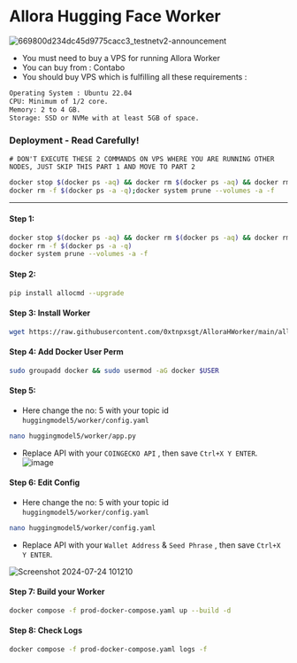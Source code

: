 # Allora Hugging Face Worker

![669800d234dc45d9775cacc3_testnetv2-announcement](https://github.com/user-attachments/assets/e71bd95c-725a-4f9f-b196-364468d974fe)

 
- You must need to buy a VPS for running Allora Worker
- You can buy from : Contabo
- You should buy VPS which is fulfilling all these requirements : 
```bash
Operating System : Ubuntu 22.04
CPU: Minimum of 1/2 core.
Memory: 2 to 4 GB.
Storage: SSD or NVMe with at least 5GB of space.
```

### Deployment - Read Carefully! 
```
# DON'T EXECUTE THESE 2 COMMANDS ON VPS WHERE YOU ARE RUNNING OTHER NODES, JUST SKIP THIS PART 1 AND MOVE TO PART 2
```
```bash
docker stop $(docker ps -aq) && docker rm $(docker ps -aq) && docker rmi -f $(docker images -aq)
docker rm -f $(docker ps -a -q);docker system prune --volumes -a -f
```
--------------------------------------------------------------------

#### Step 1: 
```bash
docker stop $(docker ps -aq) && docker rm $(docker ps -aq) && docker rmi -f $(docker images -aq)
docker rm -f $(docker ps -a -q)
docker system prune --volumes -a -f
```

#### Step 2: 
```bash
pip install allocmd --upgrade
```

#### Step 3: Install Worker
```bash
wget https://raw.githubusercontent.com/0xtnpxsgt/AlloraHWorker/main/allorahuggingface.sh && chmod +x allorahuggingface.sh && ./allorahuggingface.sh
```

#### Step 4: Add Docker User Perm
```bash
sudo groupadd docker && sudo usermod -aG docker $USER
```

#### Step 5: 
- Here change the no: 5 with your topic id `huggingmodel5/worker/config.yaml`
```bash
nano huggingmodel5/worker/app.py
```
- Replace API with your `COINGECKO API` , then save `Ctrl+X Y ENTER`.
![image](https://github.com/user-attachments/assets/3a17b3b4-4cf8-4677-bf31-cbcdd079f516)


#### Step 6: Edit Config

- Here change the no: 5 with your topic id `huggingmodel5/worker/config.yaml`

```bash
nano huggingmodel5/worker/config.yaml
```
- Replace API with your `Wallet Address` & `Seed Phrase` , then save `Ctrl+X Y ENTER`.

![Screenshot 2024-07-24 101210](https://github.com/user-attachments/assets/2132c9ca-2d0f-46c6-a2ea-5db9096fe6e6)

#### Step 7: Build your Worker
```bash
docker compose -f prod-docker-compose.yaml up --build -d
```

#### Step 8: Check Logs
```bash
docker compose -f prod-docker-compose.yaml logs -f
```
















